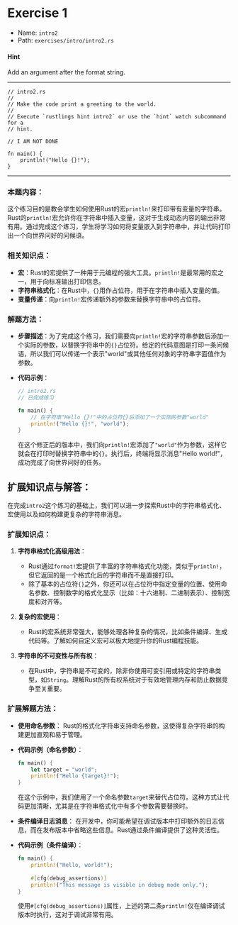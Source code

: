 # Exercise 1

- Name: ```intro2```
- Path: ```exercises/intro/intro2.rs```

#### Hint

Add an argument after the format string.

---
```rust,editable
// intro2.rs
//
// Make the code print a greeting to the world.
//
// Execute `rustlings hint intro2` or use the `hint` watch subcommand for a
// hint.

// I AM NOT DONE

fn main() {
    println!("Hello {}!");
}

```

---

### 本题内容：

这个练习目的是教会学生如何使用Rust的宏`println!`来打印带有变量的字符串。Rust的`println!`宏允许你在字符串中插入变量，这对于生成动态内容的输出非常有用。通过完成这个练习，学生将学习如何将变量嵌入到字符串中，并让代码打印出一个向世界问好的问候语。

### 相关知识点：

- **宏**：Rust的宏提供了一种用于元编程的强大工具。`println!`是最常用的宏之一，用于向标准输出打印信息。
- **字符串格式化**：在Rust中，`{}`用作占位符，用于在字符串中插入变量的值。
- **变量传递**：向`println!`宏传递额外的参数来替换字符串中的占位符。

### 解题方法：

- **步骤描述**：为了完成这个练习，我们需要向`println!`宏的字符串参数后添加一个实际的参数，以替换字符串中的`{}`占位符。给定的代码意图是打印一条问候语，所以我们可以传递一个表示"world"或其他任何对象的字符串字面值作为参数。

- **代码示例**：
    ```rust
    // intro2.rs
    // 已完成练习
    
    fn main() {
        // 在字符串"Hello {}!"中的占位符{}后添加了一个实际的参数"world"
        println!("Hello {}!", "world");
    }
    ```
    在这个修正后的版本中，我们向`println!`宏添加了`"world"`作为参数，这样它就会在打印时替换字符串中的`{}`。执行后，终端将显示消息"Hello world!"，成功完成了向世界问好的任务。



## 扩展知识点与解答：

在完成`intro2`这个练习的基础上，我们可以进一步探索Rust中的字符串格式化、宏使用以及如何构建更复杂的字符串消息。

### 扩展知识点：

1. **字符串格式化高级用法**：
   - Rust通过`format!`宏提供了丰富的字符串格式化功能，类似于`println!`，但它返回的是一个格式化后的字符串而不是直接打印。
   - 除了基本的占位符`{}`之外，你还可以在占位符中指定变量的位置、使用命名参数、控制数字的格式化显示（比如：十六进制、二进制表示）、控制宽度和对齐等。

2. **复杂的宏使用**：
   - Rust的宏系统非常强大，能够处理各种复杂的情况，比如条件编译、生成代码等。了解如何自定义宏可以极大地提升你的Rust编程技能。

3. **字符串的不可变性与所有权**：
   - 在Rust中，字符串是不可变的，除非你使用可变引用或特定的字符串类型，如`String`。理解Rust的所有权系统对于有效地管理内存和防止数据竞争至关重要。

### 扩展解题方法：

- **使用命名参数**：
  Rust的格式化字符串支持命名参数，这使得复杂字符串的构建更加直观和易于管理。

- **代码示例（命名参数）**：
    ```rust
    fn main() {
        let target = "world";
        println!("Hello {target}!");
    }
    ```
  在这个示例中，我们使用了一个命名参数`target`来替代占位符。这种方式让代码更加清晰，尤其是在字符串格式化中有多个参数需要替换时。

- **条件编译日志消息**：
  在开发中，你可能希望在调试版本中打印额外的日志信息，而在发布版本中省略这些信息。Rust通过条件编译提供了这种灵活性。

- **代码示例（条件编译）**：
    ```rust
    fn main() {
        println!("Hello, world!");
        
        #[cfg(debug_assertions)]
        println!("This message is visible in debug mode only.");
    }
    ```
  使用`#[cfg(debug_assertions)]`属性，上述的第二条`println!`仅在编译调试版本时执行，这对于调试非常有用。
